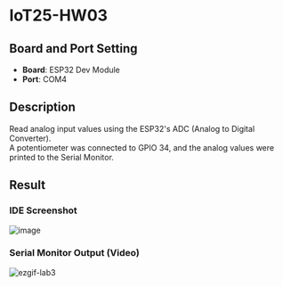 # IoT25-HW03

## Board and Port Setting

- **Board**: ESP32 Dev Module  
- **Port**: COM4

## Description

Read analog input values using the ESP32's ADC (Analog to Digital Converter).  
A potentiometer was connected to GPIO 34, and the analog values were printed to the Serial Monitor.

## Result

### IDE Screenshot
![image](https://github.com/user-attachments/assets/b61344c6-65da-46d3-9b12-a255b69ab0da)


### Serial Monitor Output (Video)
![ezgif-lab3](https://github.com/user-attachments/assets/74ef66f2-21a5-4736-b650-a5d13dc1107e)
